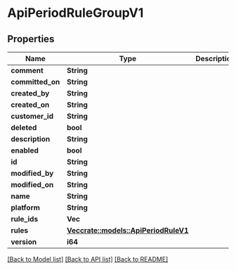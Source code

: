 # ApiPeriodRuleGroupV1

## Properties

Name | Type | Description | Notes
------------ | ------------- | ------------- | -------------
**comment** | **String** |  |
**committed_on** | **String** |  |
**created_by** | **String** |  |
**created_on** | **String** |  |
**customer_id** | **String** |  |
**deleted** | **bool** |  |
**description** | **String** |  |
**enabled** | **bool** |  |
**id** | **String** |  |
**modified_by** | **String** |  |
**modified_on** | **String** |  |
**name** | **String** |  |
**platform** | **String** |  |
**rule_ids** | **Vec<String>** |  |
**rules** | [**Vec<crate::models::ApiPeriodRuleV1>**](api.RuleV1.md) |  |
**version** | **i64** |  |

[[Back to Model list]](./README.md#documentation-for-models) [[Back to API list]](./README.md#documentation-for-api-endpoints) [[Back to README]](../README.md)
